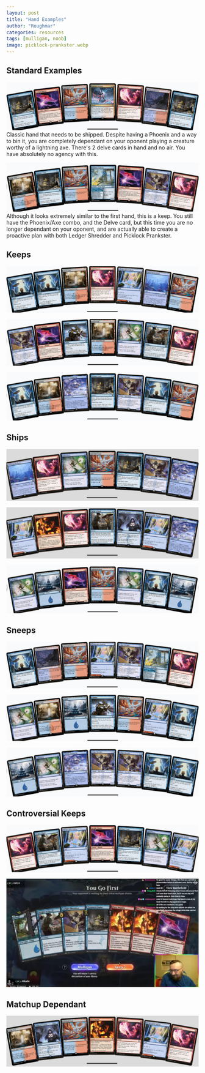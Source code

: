 ```yaml
---
layout: post
title: "Hand Examples"
author: "Roughmar"
categories: resources
tags: [mulligan, noob]
image: picklock-prankster.webp
---
```


## Standard Examples

![Hand 1](assets/img/hand1.png)
Classic hand that needs to be shipped.
Despite having a Phoenix and a way to bin it, you are completely dependant on your oponent playing a creature worthy of a lightning axe. There's 2 delve cards in hand and no air.
You have absolutely no agency with this.

![Hand2](assets/img/hand2.png)
Although it looks extremely similar to the first hand, this is a keep.
You still have the Phoenix/Axe combo, and the Delve card, but this time you are no longer dependant on your oponent, and are actually able to create a proactive plan with both Ledger Shredder and Picklock Prankster.

## Keeps

![Keep 1](assets/img/hand-keep-1.png)

![Keep 2](assets/img/hand-keep-2.png)

![Keep 3](assets/img/hand-keep-3.png)

## Ships

![Ship 1](assets/img/hand-ship-1.png)

![Ship 2](assets/img/hand-ship-2.png)

![Ship 3](assets/img/hand-ship-3.png)

## Sneeps

![Sneep 1](assets/img/hand-sneep-1.png)

![Sneep 2](assets/img/hand-sneep-2.png)

![Sneep 3](assets/img/hand-sneep-3.png)

## Controversial Keeps

![Tense 1](assets/img/hand-tense-1.png)

![Tense 2](assets/img/hand-tense-2.png)


## Matchup Dependant

![Matchup 1](assets/img/hand-knownmatchup-keep-1.png)










